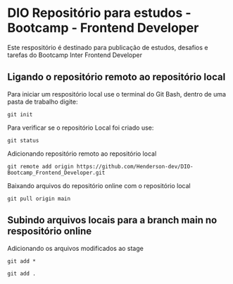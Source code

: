 # DIO Repositório para estudos - Bootcamp - Frontend Developer

Este respositório é destinado para publicação de estudos, desafios e tarefas do Bootcamp Inter Frontend Developer

## Ligando o repositório remoto ao repositório local

Para iniciar um respositório local use o terminal do Git Bash, dentro de uma pasta de trabalho digite:
~~~
git init
~~~

Para verificar se o repositório Local foi criado use:
~~~
git status
~~~

Adicionando repositório remoto ao repositório local
~~~
git remote add origin https://github.com/Henderson-dev/DIO-Bootcamp_Frontend_Developer.git
~~~

Baixando arquivos do repositório online com o repositório local
~~~
git pull origin main
~~~

## Subindo arquivos locais para a branch main no respositório online

Adicionando os arquivos modificados ao stage
~~~
git add *
~~~
~~~
git add .
~~~